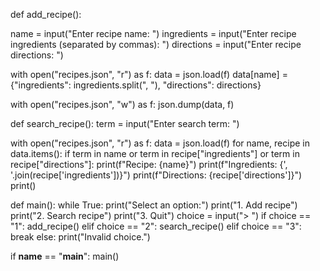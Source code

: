      
def add_recipe():

  name = input("Enter recipe name: ")
    ingredients = input("Enter recipe ingredients (separated by commas): ")
    directions = input("Enter recipe directions: ")
    
   with open("recipes.json", "r") as f:
        data = json.load(f)
        data[name] = {"ingredients": ingredients.split(", "), "directions": directions}
    
  with open("recipes.json", "w") as f:
        json.dump(data, f)

def search_recipe():
    term = input("Enter search term: ")
    
   with open("recipes.json", "r") as f:
        data = json.load(f)
        for name, recipe in data.items():
            if term in name or term in recipe["ingredients"] or term in recipe["directions"]:
                print(f"Recipe: {name}")
                print(f"Ingredients: {', '.join(recipe['ingredients'])}")
                print(f"Directions: {recipe['directions']}")
                print()

def main():
    while True:
        print("Select an option:")
        print("1. Add recipe")
        print("2. Search recipe")
        print("3. Quit")
        choice = input("> ")
        if choice == "1":
            add_recipe()
        elif choice == "2":
            search_recipe()
        elif choice == "3":
            break
        else:
            print("Invalid choice.")

if __name__ == "__main__":
    main()

